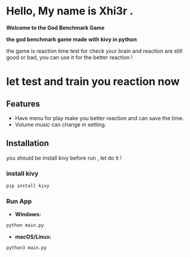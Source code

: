 # Hello, My name is Xhi3r .

**Welcome to the God Benchmark Game**

**the god benchmark game made with kivy in python**

the game is reaction time test for check your brain and reaction are still good or bad, you can use it for the better reaction ! 


# let test and train you reaction now

## Features
  - Have menu for play make you better reaction and can save the time.
  - Volume music can change in setting.

## Installation
 you should be install kivy before run , let do it !

  ### install kivy

  ``` bash
  pip install kivy
  ```

  ### Run App

   - **Windows:**

  ``` bash
  python main.py
  ```

  - **macOS/Linux:**

  ``` bash
  python3 main.py
  ```
